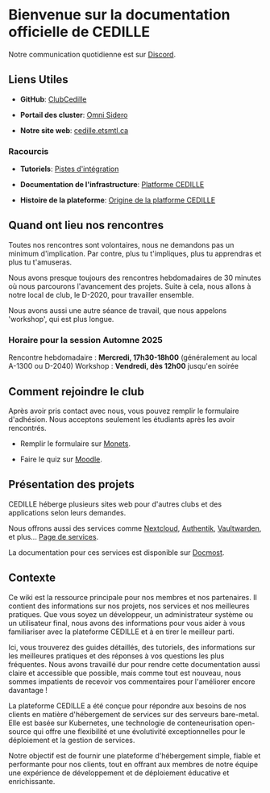 # Bienvenue sur la documentation officielle de CEDILLE

Notre communication quotidienne est sur
[Discord](https://discord.gg/kX4rXRTMR6).

## Liens Utiles

- **GitHub**: [ClubCedille](https://github.com/ClubCedille)

- **Portail des cluster**: [Omni
  Sidero](https://cedille.omni.siderolabs.io/omni/)

- **Notre site web**: [cedille.etsmtl.ca](https://cedille.club)

### Racourcis

- **Tutoriels**: [Pistes
  d'intégration](https://wiki.cedille.club/onboarding/tracks/)

- **Documentation de l'infrastructure**: [Platforme
  CEDILLE](https://wiki.cedille.club/plateforme-cedille/)

- **Histoire de la plateforme**: [Origine de la platforme
  CEDILLE](https://wiki.cedille.club/plateforme-cedille/log791/)

## Quand ont lieu nos rencontres

Toutes nos rencontres sont volontaires, nous ne demandons pas un minimum
d'implication. Par contre, plus tu t'impliques, plus tu apprendras et plus tu
t'amuseras.

Nous avons presque toujours des rencontres hebdomadaires de 30 minutes où nous
parcourons l'avancement des projets. Suite à cela, nous allons à notre local de
club, le D-2020, pour travailler ensemble.

Nous avons aussi une autre séance de travail, que nous appelons 'workshop', qui
est plus longue.

### Horaire pour la session Automne 2025

Rencontre hebdomadaire : **Mercredi, 17h30-18h00** (généralement au local A-1300
ou D-2040) Workshop : **Vendredi, dès 12h00** jusqu'en soirée

## Comment rejoindre le club

Après avoir pris contact avec nous, vous pouvez remplir le formulaire
d'adhésion. Nous acceptons seulement les étudiants après les avoir rencontrés.

- Remplir le formulaire sur
  [Monets](https://formulaires.etsmtl.ca/ClubEtudiantAdhesion?requete=cedille&categorie=0).

- Faire le quiz sur
  [Moodle](https://ena.etsmtl.ca/mod/quiz/view.php?id=1783903).

## Présentation des projets

CEDILLE héberge plusieurs sites web pour d'autres clubs et des applications
selon leurs demandes.

Nous offrons aussi des services comme
[Nextcloud](https://nextcloud.etsmtl.club),
[Authentik](https://auth.etsmtl.club),
[Vaultwarden](https://vaultwarden.etsmtl.club), et plus... [Page de
services](https://cedille.etsmtl.ca/services/).

La documentation pour ces services est disponible sur
[Docmost](https://wiki.etsmtl.club).

## Contexte

Ce wiki est la ressource principale pour nos membres et nos partenaires. Il
contient des informations sur nos projets, nos services et nos meilleures
pratiques. Que vous soyez un développeur, un administrateur système ou un
utilisateur final, nous avons des informations pour vous aider à vous
familiariser avec la plateforme CEDILLE et à en tirer le meilleur parti.

Ici, vous trouverez des guides détaillés, des tutoriels, des informations sur
les meilleures pratiques et des réponses à vos questions les plus
fréquentes. Nous avons travaillé dur pour rendre cette documentation aussi
claire et accessible que possible, mais comme tout est nouveau, nous sommes
impatients de recevoir vos commentaires pour l'améliorer encore davantage !

La plateforme CEDILLE a été conçue pour répondre aux besoins de nos clients en
matière d'hébergement de services sur des serveurs bare-metal. Elle est basée
sur Kubernetes, une technologie de conteneurisation open-source qui offre une
flexibilité et une évolutivité exceptionnelles pour le déploiement et la gestion
de services.

Notre objectif est de fournir une plateforme d'hébergement simple, fiable et
performante pour nos clients, tout en offrant aux membres de notre équipe une
expérience de développement et de déploiement éducative et enrichissante.
